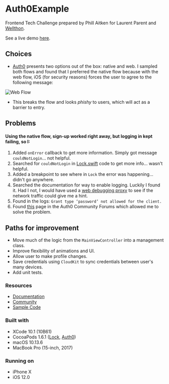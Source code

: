 # Auth0Example

Frontend Tech Challenge prepared by Phill Aitken for Laurent Parent and [Wellthon](http://www.wellthon.com).

See a live demo [here](https://youtu.be/QBt5-Dulbek).

## Choices
* [Auth0](http://www.auth0.com) presents two options out of the box: native and web. I sampled both flows and found that I preferred the native flow because with the web flow, iOS (for security reasons) forces the user to agree to the following message:

![Web Flow](http://www.whyiloveandrea.com/assets/auth0-web-flow-screenshot.png)

* This breaks the flow and looks _phishy_ to users, which will act as a barrier to entry.

## Problems
#### Using the native flow, sign-up worked right away, but logging in kept failing, so I:
1. Added `onError` callback to get more information. Simply got message `couldNotLogin`... not helpful.
2. Searched for `couldNotLogin` in [Lock.swift](https://github.com/auth0/Lock.swift) code to get more info... wasn't helpful.
3. Added a breakpoint to see where in `Lock` the error was happening... didn't go anywhere.
4. Searched the documentation for way to enable logging. Luckily I found it. Had I not, I would have used a [web debugging proxy](https://www.charlesproxy.com/) to see if the network traffic could give me a hint.
5. Found in the logs: `Grant type ‘password’ not allowed for the client.` 
6. Found [this](https://community.auth0.com/t/error-grant-type-password-not-allowed-for-the-client-for-resource-owner-password-flow/6951) page in the Auth0 Community Forums which allowed me to solve the problem.

## Paths for improvement
* Move much of the logic from the `MainViewController` into a management class.
* Improve flexibility of animations and UI.
* Allow user to make profile changes.
* Save credentials using `CloudKit` to sync credentials between user's many devices.
* Add unit tests.

### Resources
* [Documentation](https://auth0.com/docs/quickstart/native/ios-swift)
* [Community](https://community.auth0.com/)
* [Sample Code](https://github.com/auth0-samples/auth0-ios-swift-sample)

### Built with
* XCode 10.1 (10B61)
* CocoaPods 1.6.1 ([Lock](https://cocoapods.org/pods/Lock), [Auth0](https://cocoapods.org/pods/Auth0))
* macOS 10.13.6
* MacBook Pro (15-inch, 2017)

### Running on
* iPhone X
* iOS 12.0
